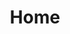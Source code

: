 ---
home: true
title: Home
heroImage: /images/icon.png
features:
  - title: 个人博客
    details: 包含前端、后端、读书....
  - title: 技术栈
    details: Vue、Python....
footer: MIT Licensed | Copyright © 2018-2022
---